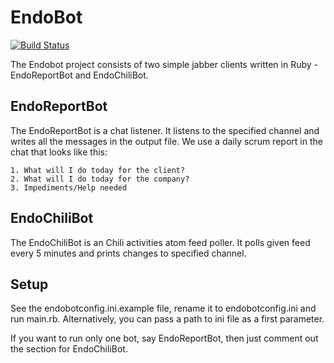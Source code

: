 # EndoBot

[![Build Status](https://api.travis-ci.org/endocode/EndoBot.png)](http://travis-ci.org/endocode/EndoBot)

The Endobot project consists of two simple jabber clients written in
Ruby - EndoReportBot and EndoChiliBot.

## EndoReportBot

The EndoReportBot is a chat listener.  It listens to the specified
channel and writes all the messages in the output file.  We use a
daily scrum report in the chat that looks like this:

    1. What will I do today for the client?
    2. What will I do today for the company?
    3. Impediments/Help needed

## EndoChiliBot

The EndoChiliBot is an Chili activities atom feed poller.  It polls
given feed every 5 minutes and prints changes to specified channel.

## Setup

See the endobotconfig.ini.example file, rename it to endobotconfig.ini
and run main.rb.  Alternatively, you can pass a path to ini file as a
first parameter.

If you want to run only one bot, say EndoReportBot, then just comment
out the section for EndoChiliBot.

